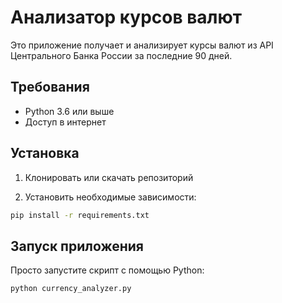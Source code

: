 # Анализатор курсов валют

Это приложение получает и анализирует курсы валют из API Центрального Банка России за последние 90 дней.

## Требования

- Python 3.6 или выше
- Доступ в интернет

## Установка

1. Клонировать или скачать репозиторий

2. Установить необходимые зависимости:

```bash
pip install -r requirements.txt
```

## Запуск приложения

Просто запустите скрипт с помощью Python:

```bash
python currency_analyzer.py
```
